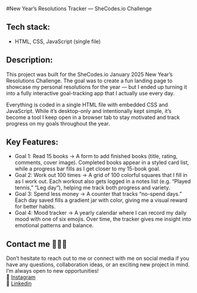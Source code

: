 #New Year’s Resolutions Tracker — SheCodes.io Challenge 

## Tech stack:  
- HTML, CSS, JavaScript (single file)  

## Description:   
This project was built for the SheCodes.io January 2025 New Year’s Resolutions Challenge. The goal was to create a fun landing page to showcase my personal resolutions for the year — but I ended up turning it into a fully interactive goal-tracking app that I actually use every day.  

Everything is coded in a single HTML file with embedded CSS and JavaScript. While it’s desktop-only and intentionally kept simple, it’s become a tool I keep open in a browser tab to stay motivated and track progress on my goals throughout the year.  

## Key Features:  
- Goal 1: Read 15 books → A form to add finished books (title, rating, comments, cover image). Completed books appear in a styled card list, while a progress bar fills as I get closer to my 15-book goal.  
- Goal 2: Work out 100 times → A grid of 100 colorful squares that I fill in as I work out. Each workout also gets logged in a notes list (e.g. “Played tennis,” “Leg day”), helping me track both progress and variety.  
- Goal 3: Spend less money → A counter that tracks “no-spend days.” Each day saved fills a gradient jar with color, giving me a visual reward for better habits.  
- Goal 4: Mood tracker → A yearly calendar where I can record my daily mood with one of six emojis. Over time, the tracker gives me insight into emotional patterns and balance.

## Contact me 🙋🏽‍♀️  
Don’t hesitate to reach out to me or connect with me on social media if you have any questions, collaboration ideas, or an exciting new project in mind. I’m always open to new opportunities!   
🩷 [Instagram](https://www.instagram.com/rikkejuliane/)  
💙 [Linkedin](https://www.linkedin.com/in/rikkejuliane/)  
